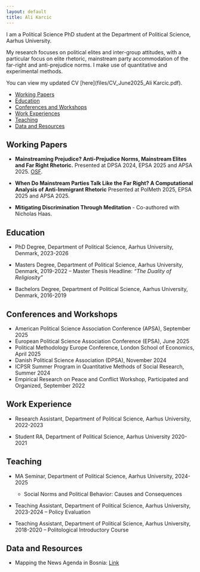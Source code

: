 ```yaml
---
layout: default
title: Ali Karcic
---
```

<link rel="stylesheet" href="/assets/style.css">

I am a Political Science PhD student at the Department of Political Science, Aarhus University. 

My research focuses on political elites and inter-group attitudes, with a particular focus on elite rhetoric, mainstream party accommodation of the far-right and anti-prejudice norms. I make use of quantitative and experimental methods.  

You can view my updated CV [here](files/CV_June2025_Ali Karcic.pdf).

- [Working Papers](https://alikarcic.github.io/main-site/#working-papers)  
- [Education](https://alikarcic.github.io/main-site/#education)
- [Conferences and Workshops](https://alikarcic.github.io/main-site/#conferences-and-workshops)
- [Work Experiences](https://alikarcic.github.io/main-site/#work-experiences)
- [Teaching](https://alikarcic.github.io/main-site/#teaching)
- [Data and Resources](https://alikarcic.github.io/main-site/#data-and-resources)


## Working Papers

- **Mainstreaming Prejudice? Anti-Prejudice Norms, Mainstream Elites and Far Right Rhetoric.** Presented at DPSA 2024, EPSA 2025 and APSA 2025. [OSF](https://osf.io/7wxb4?mode=&revisionId=&view_only=).

- **When Do Mainstream Parties Talk Like the Far Right? A Computational Analysis of Anti-Immigrant Rhetoric** Presented at PolMeth 2025, EPSA 2025 and APSA 2025.
  
- **Mitigating Discrimination Through Meditation** - Co-authored with Nicholas Haas. 

## Education

- PhD Degree, Department of Political Science, Aarhus University, Denmark, 2023-2026

- Masters Degree, Department of Political Science, Aarhus University, Denmark, 2019-2022
    – Master Thesis Headline: *“The Duality of Religiosity”*

- Bachelors Degree, Department of Political Science, Aarhus University, Denmark, 2016-2019
  
## Conferences and Workshops

- American Political Science Association Conference (APSA), September 2025
- European Political Science Association Conference (EPSA), June 2025  
- Political Methodology Europe Conference, London School of Economics, April 2025  
- Danish Political Science Association (DPSA), November 2024
- ICPSR Summer Program in Quantitative Methods of Social Research, Summer 2024  
- Empirical Research on Peace and Conflict Workshop, Participated and Organized, September 2022

  
## Work Experience

- Research Assistant, Department of Political Science, Aarhus University, 2022-2023
  
- Student RA, Department of Political Science, Aarhus University 2020-2021

## Teaching

- MA Seminar, Department of Political Science, Aarhus University, 2024-2025
  - Social Norms and Political Behavior: Causes and Consequences

- Teaching Assistant, Department of Political Science, Aarhus University, 2023-2024 
  – Policy Evaluation
  
- Teaching Assistant, Department of Political Science, Aarhus University, 2018-2020 
  – Politological Introductory Course

## Data and Resources
- Mapping the News Agenda in Bosnia: [Link](https://alikarcic.github.io/)




